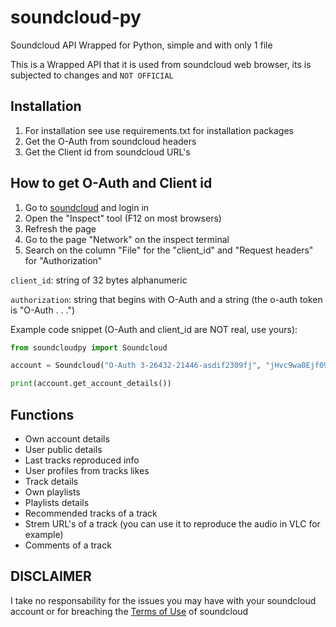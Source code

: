 # soundcloud-py

Soundcloud API Wrapped for Python, simple and with only 1 file

This is a Wrapped API that it is used from soundcloud web browser, its is subjected to changes and `NOT OFFICIAL`

## Installation

1. For installation see use requirements.txt for installation packages
2. Get the O-Auth from soundcloud headers
3. Get the Client id from soundcloud URL's

## How to get O-Auth and Client id

1. Go to [soundcloud](https://soundcloud.com) and login in
2. Open the "Inspect" tool (F12 on most browsers)
3. Refresh the page
4. Go to the page "Network" on the inspect terminal
5. Search on the column "File" for the "client_id" and "Request headers" for "Authorization"

`client_id`: string of 32 bytes alphanumeric

`authorization`: string that begins with O-Auth and a string (the o-auth token is "O-Auth . . .")

Example code snippet (O-Auth and client_id are NOT real, use yours):

```python
from soundcloudpy import Soundcloud

account = Soundcloud("O-Auth 3-26432-21446-asdif2309fj", "jHvc9wa0Ejf092wj3f3920w3F920as02")

print(account.get_account_details())
```


## Functions

* Own account details
* User public details
* Last tracks reproduced info
* User profiles from tracks likes
* Track details
* Own playlists
* Playlists details
* Recommended tracks of a track
* Strem URL's of a track (you can use it to reproduce the audio in VLC for example)
* Comments of a track

## DISCLAIMER

I take no responsability for the issues you may have with your soundcloud account or for breaching the [Terms of Use](https://developers.soundcloud.com/docs/api/terms-of-use) of soundcloud
